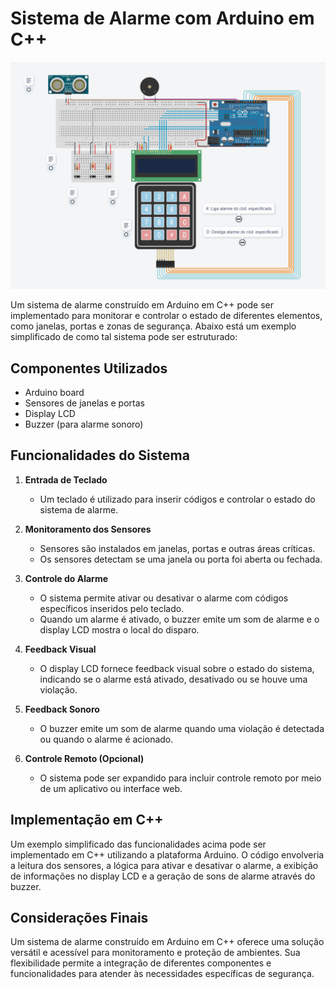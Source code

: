 # Sistema de Alarme com Arduino em C++

![Protect](https://github.com/EduardoDosSantosFerreira/protect-cpp/blob/main/protect.png)

Um sistema de alarme construído em Arduino em C++ pode ser implementado para monitorar e controlar o estado de diferentes elementos, como janelas, portas e zonas de segurança. Abaixo está um exemplo simplificado de como tal sistema pode ser estruturado:

## Componentes Utilizados

- Arduino board
- Sensores de janelas e portas
- Display LCD
- Buzzer (para alarme sonoro)

## Funcionalidades do Sistema

1. **Entrada de Teclado**

   - Um teclado é utilizado para inserir códigos e controlar o estado do sistema de alarme.

2. **Monitoramento dos Sensores**

   - Sensores são instalados em janelas, portas e outras áreas críticas.
   - Os sensores detectam se uma janela ou porta foi aberta ou fechada.

3. **Controle do Alarme**

   - O sistema permite ativar ou desativar o alarme com códigos específicos inseridos pelo teclado.
   - Quando um alarme é ativado, o buzzer emite um som de alarme e o display LCD mostra o local do disparo.

4. **Feedback Visual**

   - O display LCD fornece feedback visual sobre o estado do sistema, indicando se o alarme está ativado, desativado ou se houve uma violação.

5. **Feedback Sonoro**

   - O buzzer emite um som de alarme quando uma violação é detectada ou quando o alarme é acionado.

6. **Controle Remoto (Opcional)**

   - O sistema pode ser expandido para incluir controle remoto por meio de um aplicativo ou interface web.

## Implementação em C++

Um exemplo simplificado das funcionalidades acima pode ser implementado em C++ utilizando a plataforma Arduino. O código envolveria a leitura dos sensores, a lógica para ativar e desativar o alarme, a exibição de informações no display LCD e a geração de sons de alarme através do buzzer.

## Considerações Finais

Um sistema de alarme construído em Arduino em C++ oferece uma solução versátil e acessível para monitoramento e proteção de ambientes. Sua flexibilidade permite a integração de diferentes componentes e funcionalidades para atender às necessidades específicas de segurança.
